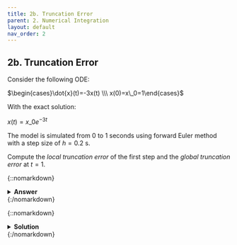 ```yaml
---
title: 2b. Truncation Error
parent: 2. Numerical Integration
layout: default
nav_order: 2
---
```



## 2b. Truncation Error

Consider the following ODE:

$\begin{cases}\dot{x}(t)=-3x(t) \\\ x(0)=x\_0=1\end{cases}$

With the exact solution:

$x(t) = x\_0e^{-3t}$

The model is simulated from 0 to 1 seconds using forward Euler method with a step size of $h=0.2 \text{ s}$.

Compute the *local truncation error* of the first step and the *global truncation error* at $t=1$.

{::nomarkdown}<details><summary><strong>Answer</strong></summary>{:/nomarkdown}

Local truncation error of first step: $\tau\_1 = 0.1488$

Global truncation error: $e\_5 = 0.03955$

{::nomarkdown}</details>{:/nomarkdown}

{::nomarkdown}<details><summary><strong>Solution</strong></summary>{:/nomarkdown}
Euler integration becomes:

$x\_{n+1} = x\_n + h\cdot(-3x\_n)$

This gives:

$x(0.2)=0.4$
$x(0.4) = 0.16$
$x(0.6) = 0.064$
$x(0.8) = 0.0256$
$x(1.0) = 0.01024$

Truncation error at $t=0$ is the difference between the exact and the calculated value at $t=0.2$:

$\tau\_1 = \|\hat{x}(0.2)-x(0.2)\| = 0.4 - 1\cdot e^{-3\cdot 0.2} = 0.1488$

Global truncation error is the difference between the exact and the calculated value at $t=1$:

$e\_5 = \|\hat{x}(0.2)-x(0.2)\| = 0.01024 - 1\cdot e^{-3\cdot 1} = 0.03955$

{::nomarkdown}</details>{:/nomarkdown}
